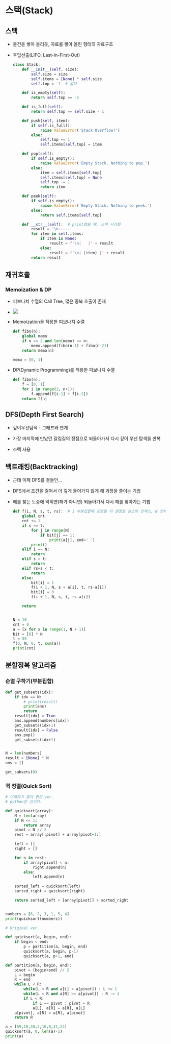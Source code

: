 # 스택(Stack)

## 스택

- 물건을 쌓아 올리듯, 자료를 쌓아 올린 형태의 자료구조

- 후입선출(LIFO, Last-In-First-Out)

  ```python
  class Stack:
      def __init__(self, size):
          self.size = size
          self.items = [None] * self.size
          self.top = -1  # 없다
  
      def is_empty(self):
          return self.top == -1
  
      def is_full(self):
          return self.top == self.size - 1
  
      def push(self, item):
          if self.is_full():
              raise ValueError('Stack Overflow!')
          else:
              self.top += 1
              self.items[self.top] = item
  
      def pop(self):
          if self.is_empty():
              raise ValueError('Empty Stack. Nothing to pop.')
          else:
              item = self.items[self.top]
              self.items[self.top] = None
              self.top -= 1
              return item
  
      def peek(self):
          if self.is_empty():
              raise ValueError('Empty Stack. Nothing to peek.')
          else:
              return self.items[self.top]
  
      def __str__(self):  # print했을 때, 스택 시각화
          result = '\n-----'
          for item in self.items:
              if item is None:
                  result = f'\n|   |' + result
              else:
                  result = f'\n| {item} |' + result
          return result
  ```

  

## 재귀호출

### Memoization & DP

- 피보나치 수열의 Call Tree, 많은 중복 호출이 존재

- ![](03-Stack.assets/fibo.png)

- Memoization을 적용한 피보나치 수열

  ```python
  def fibo(n):
      global memo
      if n >= 2 and len(memo) <= n:
          memo.append(fibo(n-1) + fibo(n-2))
      return memo[n]
  
  memo = [0, 1]
  ```

- DP(Dynamic Programming)를 적용한 피보나치 수열

  ```python
  def fibo(n):
      f = [0, 1]
      for i in range(2, n+1):
          f.append(f[i-1] + f[i-2])
      return f[n]
  ```

  

## DFS(Depth First Search)

- 깊이우선탐색 - 그래프와 연계

- 가장 마지막에 만났던 갈림길의 정점으로 되돌아가서 다시 깊이 우선 탐색을 반복

- 스택 사용




## 백트래킹(Backtracking)

- 근데 이제 DFS를 곁들인...
- DFS에서 조건을 걸어서 더 깊게 들어가지 않게 해 과정을 줄이는 기법

- 해를 찾는 도중에 막히면(해가 아니면) 되돌아가서 다시 해를 찾아가는 기법

  ```python
  def f(i, N, s, t, rs):  # i 부분집합에 포함될 지 결정할 원소의 인덱스, N 전체 원소 개수, t s 이전까지 찾는 부분집합의 합 값
      global cnt
      cnt += 1
      if s == t:
          for j in range(N):
              if bit[j] == 1:
                  print(a[j], end=' ')
          print()
      elif i == N:
          return
      elif s > t:
          return
      elif rs+s < t:
          return
      else:
          bit[i] = 1
          f(i + 1, N, s + a[i], t, rs-a[i])
          bit[i] = 0
          f(i + 1, N, s, t, rs-a[i])
  
      return
  
  
  N = 10
  cnt = 0
  a = [x for x in range(1, N + 1)]
  bit = [0] * N
  t = 55
  f(0, N, 0, t, sum(a))
  print(cnt)
  ```



## 분할정복 알고리즘

### 순열 구하기(부분집합)

```python
def get_subsets(idx):
    if idx == N:
        # print(result)
        print(ans)
        return
    result[idx] = True
    ans.append(numbers[idx])
    get_subsets(idx+1)
    result[idx] = False
    ans.pop()
    get_subsets(idx+1)


N = len(numbers)
result = [None] * N
ans = []

get_subsets(0)
```



### 퀵 정렬(Quick Sort)


```python
# 이해하기 좀더 편한 ver. 
# python은 신이다.

def quicksort(array):
    N = len(array)
    if N <= 1:
        return array
    pivot = N // 2
    rest = array[:pivot] + array[pivot+1:]

    left = []
    right = []

    for n in rest:
        if array[pivot] < n:
            right.append(n)
        else:
            left.append(n)
    
    sorted_left = quicksort(left)
    sorted_right = quicksort(right)

    return sorted_left + [array[pivot]] + sorted_right


numbers = [6, 2, 3, 1, 5, 4]
print(quicksort(numbers))
```



```python
# Original ver.

def quicksort(a, begin, end):
    if begin < end:
        p = partition(a, begin, end)
        quicksort(a, begin, p-1)
        quicksort(a, p+1, end)

def partition(a, begin, end):
    pivot = (begin+end) // 2
    L = begin
    R = end
    while L < R:
        while(L < R and a[L] < a[pivot]) : L += 1
        while(L < R and a[R] >= a[pivot]) : R -= 1
        if L < R:
            if L == pivot : pivot = R
            a[L], a[R] = a[R], a[L]
    a[pivot], a[R] = a[R], a[pivot]
    return R

a = [69,10,30,2,16,8,31,22]
quicksort(a, 0, len(a)-1)
print(a)
```

